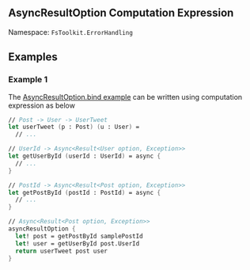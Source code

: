 ## AsyncResultOption Computation Expression

Namespace: `FsToolkit.ErrorHandling`


## Examples 

### Example 1

The [AsyncResultOption.bind example](../asyncResultOption/bind.md#example-1) can be written using computation expression as below

```fsharp
// Post -> User -> UserTweet
let userTweet (p : Post) (u : User) =
  // ...

// UserId -> Async<Result<User option, Exception>>
let getUserById (userId : UserId) = async {
  // ...
}

// PostId -> Async<Result<Post option, Exception>>
let getPostById (postId : PostId) = async {
  // ...
}

// Async<Result<Post option, Exception>>
asyncResultOption {
  let! post = getPostById samplePostId
  let! user = getUserById post.UserId
  return userTweet post user
}
```